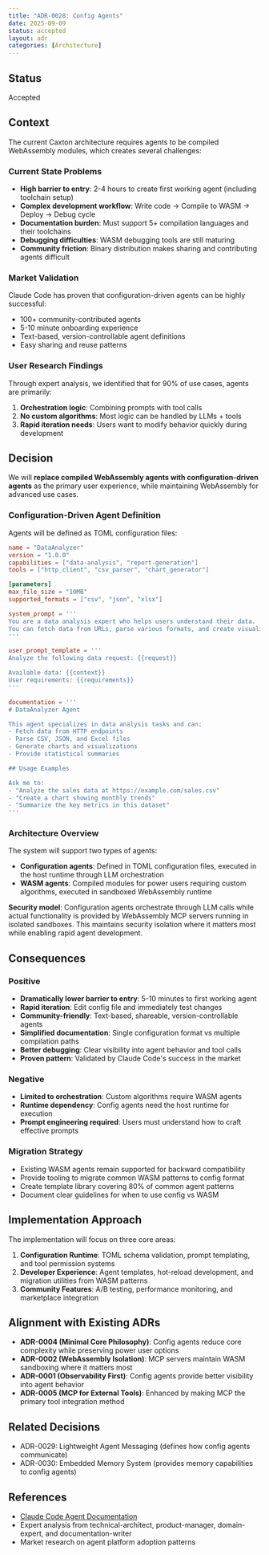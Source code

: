 ```yaml
---
title: "ADR-0028: Config Agents"
date: 2025-09-09
status: accepted
layout: adr
categories: [Architecture]
---
```


## Status

Accepted

## Context

The current Caxton architecture requires agents to be compiled WebAssembly
modules, which creates several challenges:

### Current State Problems

- **High barrier to entry**: 2-4 hours to create first working agent (including
  toolchain setup)
- **Complex development workflow**: Write code → Compile to WASM → Deploy →
  Debug cycle
- **Documentation burden**: Must support 5+ compilation languages and their
  toolchains
- **Debugging difficulties**: WASM debugging tools are still maturing
- **Community friction**: Binary distribution makes sharing and contributing
  agents difficult

### Market Validation

Claude Code has proven that configuration-driven agents can be highly
successful:

- 100+ community-contributed agents
- 5-10 minute onboarding experience
- Text-based, version-controllable agent definitions
- Easy sharing and reuse patterns

### User Research Findings

Through expert analysis, we identified that for 90% of use cases, agents are
primarily:

1. **Orchestration logic**: Combining prompts with tool calls
2. **No custom algorithms**: Most logic can be handled by LLMs + tools
3. **Rapid iteration needs**: Users want to modify behavior quickly during
   development

## Decision

We will **replace compiled WebAssembly agents with configuration-driven agents**
as the primary user experience, while maintaining WebAssembly for advanced use
cases.

### Configuration-Driven Agent Definition

Agents will be defined as TOML configuration files:

```toml
name = "DataAnalyzer"
version = "1.0.0"
capabilities = ["data-analysis", "report-generation"]
tools = ["http_client", "csv_parser", "chart_generator"]

[parameters]
max_file_size = "10MB"
supported_formats = ["csv", "json", "xlsx"]

system_prompt = '''
You are a data analysis expert who helps users understand their data.
You can fetch data from URLs, parse various formats, and create visualizations.
'''

user_prompt_template = '''
Analyze the following data request: {{request}}

Available data: {{context}}
User requirements: {{requirements}}
'''

documentation = '''
# DataAnalyzer Agent

This agent specializes in data analysis tasks and can:
- Fetch data from HTTP endpoints
- Parse CSV, JSON, and Excel files
- Generate charts and visualizations
- Provide statistical summaries

## Usage Examples

Ask me to:
- "Analyze the sales data at https://example.com/sales.csv"
- "Create a chart showing monthly trends"
- "Summarize the key metrics in this dataset"
'''
```

### Architecture Overview

The system will support two types of agents:

- **Configuration agents**: Defined in TOML configuration files,
  executed in the host runtime through LLM orchestration
- **WASM agents**: Compiled modules for power users requiring custom algorithms,
  executed in sandboxed WebAssembly runtime

**Security model**: Configuration agents orchestrate through LLM calls while
actual functionality is provided by WebAssembly MCP servers running in isolated
sandboxes. This maintains security isolation where it matters most while
enabling rapid agent development.

## Consequences

### Positive

- **Dramatically lower barrier to entry**: 5-10 minutes to first working agent
- **Rapid iteration**: Edit config file and immediately test changes
- **Community-friendly**: Text-based, shareable, version-controllable agents
- **Simplified documentation**: Single configuration format vs multiple
  compilation paths
- **Better debugging**: Clear visibility into agent behavior and tool calls
- **Proven pattern**: Validated by Claude Code's success in the market

### Negative

- **Limited to orchestration**: Custom algorithms require WASM agents
- **Runtime dependency**: Config agents need the host runtime for execution
- **Prompt engineering required**: Users must understand how to craft effective
  prompts

### Migration Strategy

- Existing WASM agents remain supported for backward compatibility
- Provide tooling to migrate common WASM patterns to config format
- Create template library covering 80% of common agent patterns
- Document clear guidelines for when to use config vs WASM

## Implementation Approach

The implementation will focus on three core areas:

1. **Configuration Runtime**: TOML schema validation, prompt templating, and
   tool permission systems
2. **Developer Experience**: Agent templates, hot-reload development, and
   migration utilities from WASM patterns
3. **Community Features**: A/B testing, performance monitoring, and marketplace
   integration

## Alignment with Existing ADRs

- **ADR-0004 (Minimal Core Philosophy)**: Config agents reduce core complexity
  while preserving power user options
- **ADR-0002 (WebAssembly Isolation)**: MCP servers maintain WASM sandboxing
  where it matters most
- **ADR-0001 (Observability First)**: Config agents provide better visibility
  into agent behavior
- **ADR-0005 (MCP for External Tools)**: Enhanced by making MCP the primary tool
  integration method

## Related Decisions

- ADR-0029: Lightweight Agent Messaging (defines how config agents
  communicate)
- ADR-0030: Embedded Memory System (provides memory capabilities to config
  agents)

## References

- [Claude Code Agent Documentation](https://docs.anthropic.com/en/docs/claude-code/agents)
- Expert analysis from technical-architect, product-manager, domain-expert, and
  documentation-writer
- Market research on agent platform adoption patterns
